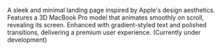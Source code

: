 A sleek and minimal landing page inspired by Apple's design aesthetics. Features a 3D MacBook Pro model that animates smoothly on scroll, revealing its screen. Enhanced with gradient-styled text and polished transitions, delivering a premium user experience. (Currently under development)
